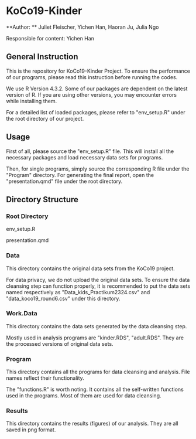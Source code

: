 # KoCo19-Kinder

**Author: ** Juliet Fleischer, Yichen Han, Haoran Ju, Julia Ngo

Responsible for content: Yichen Han

## General Instruction

This is the repository for KoCo19-Kinder Project. To ensure the performance of our programs, please read this instruction before running the codes.

We use R Version 4.3.2. Some of our packages are dependent on the latest version of R.
If you are using other versions, you may encounter errors while installing them.

For a detailed list of loaded packages, please refer to "env_setup.R" under the
root directory of our project.

## Usage

First of all, please source the "env_setup.R" file. This will install all the
necessary packages and load necessary data sets for programs.

Then, for single programs, simply source the corresponding R file under the
"Program" directory. For generating the final report, open the "presentation.qmd" file
under the root directory.

## Directory Structure

### Root Directory

env_setup.R

presentation.qmd

### Data

This directory contains the original data sets from the KoCo19 project.

For data privacy, we do not upload the original data sets. To ensure the data cleansing step
can function properly, it is recommended to put the data sets named respectively as
"Data_kids_Practikum2324.csv" and "data_koco19_round6.csv" under this directory.

### Work.Data

This directory contains the data sets generated by the data cleansing step.

Mostly used in analysis programs are "kinder.RDS", "adult.RDS". They are the processed
versions of original data sets.

### Program

This directory contains all the programs for data cleansing and analysis. File names reflect
their functionality.

The "functions.R" is worth noting. It contains all the self-written functions used in the programs. Most of them are used for data cleansing.

### Results

This directory contains the results (figures) of our analysis. They are all saved in png format.
